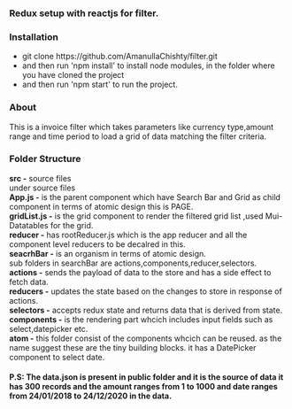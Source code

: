 ### Redux setup with reactjs for filter.

### Installation
<ul>
<li>git clone https://github.com/AmanullaChishty/filter.git</li>
<li>and then run 'npm install' to install node modules, in the folder where you have cloned the project</li>
<li>and then run 'npm start' to run the project.</li>
</ul>

### About
This is a invoice filter which takes parameters like currency type,amount range and time period
to load a grid of data matching the filter criteria.<br/>

### Folder Structure
<b>src -</b> source files<br/>
under source files<br/>
<b>App.js -</b> is the parent component which have Search Bar and Grid as child component in terms of atomic design this is PAGE.<br/>
<b>gridList.js -</b> is the grid component to render the filtered grid list ,used Mui-Datatables for the grid.<br/>
<b>reducer -</b> has rootReducer.js which is the app reducer and all the component level reducers to be decalred in this.<br/>
<b>seacrhBar -</b> is an organism in terms of atomic design.<br/>
sub folders in searchBar are actions,components,reducer,selectors.<br/>
<b>actions -</b> sends the payload of data to the store and has a side effect to fetch data.<br/>
<b>reducers -</b> updates the state based on the changes to store in response of actions.<br/>
<b>selectors -</b> accepts redux state and returns data that is derived from state.<br/>
<b>components -</b> is the rendering part whcich includes input fields such as select,datepicker etc.<br/>
<b>atom -</b> this folder consist of the components whcich can be reused. as the name suggest these are the tiny building blocks.
it has a DatePicker component to select date.


#### P.S: The data.json is present in public folder and it is the source of data it has 300 records and the amount ranges from 1 to 1000 and date ranges from 24/01/2018 to 24/12/2020 in the data.


